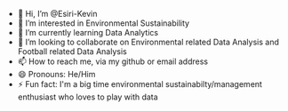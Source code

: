 - 👋 Hi, I’m @Esiri-Kevin
- 👀 I’m interested in Environmental Sustainability
- 🌱 I’m currently learning Data Analytics
- 💞️ I’m looking to collaborate on Environmental related Data Analysis and Football related Data Analysis
- 📫 How to reach me, via my github or email address
- 😄 Pronouns: He/Him
- ⚡ Fun fact: I'm a big time environmental sustainabilty/management enthusiast who loves to play with data

<!---
Esiri-Kevin/Esiri-Kevin is a ✨ special ✨ repository because its `README.md` (this file) appears on your GitHub profile.
You can click the Preview link to take a look at your changes.
--->
